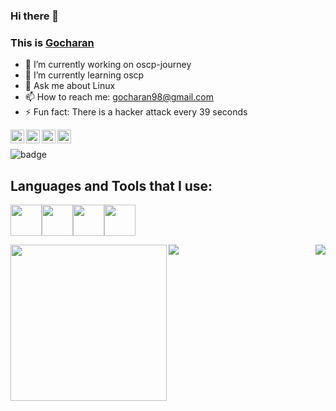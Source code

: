 ### Hi there 👋
### This is [Gocharan](https://5h4rk-lab.github.io/) 

<!--
**5h4rk-lab/5h4rk-lab** is a ✨ _special_ ✨ repository because its `README.md` (this file) appears on your GitHub profile.
- 👯 I’m looking to collaborate on ...
- 🤔 I’m looking for help with ...
- 😄 Pronouns: ...
-->


- 🔭 I’m currently working on oscp-journey 
- 🌱 I’m currently learning oscp 
- 💬 Ask me about Linux
- 📫 How to reach me: gocharan98@gmail.com
- ⚡ Fun fact: There is a hacker attack every 39 seconds

<a href="https://twitter.com/gocharan1">
  <img align="left" alt="gocharan twitter" width="22px" src="https://cdn.jsdelivr.net/npm/simple-icons@v3/icons/twitter.svg" />
</a>

<a href="https://www.linkedin.com/in/kilaru-go-charan-9219501a1">
  <img align="left" alt="gocharans Linkdein" width="22px" src="https://cdn.jsdelivr.net/npm/simple-icons@v3/icons/linkedin.svg" />
</a>
<a href="https://www.instagram.com/gocharan_/">
  <img align="left" alt="gocharans Instagram" width="22px" src="https://img.icons8.com/ios-filled/50/000000/instagram-new.png" />
</a>
<a href="https://www.hackthebox.eu/profile/345137/">
  <img align="left" alt="gocharans HTB" width="22px" src="https://forum.hackthebox.eu/uploads/RJZMUY81IQLQ.png" />
</a>
<br/>

![badge](http://www.hackthebox.eu/badge/image/345137)
## Languages and Tools that I use:
  
<img src="https://media.giphy.com/media/KcPdFfmoj9Yi2X1ZrD/giphy.gif" width="50"><img src="https://media.giphy.com/media/UWt0rhp21JgLwoeFQP/giphy.gif" width="50"><img src="https://img-a.udemycdn.com/course/240x135/958532_478a_4.jpg" width="50"><img src="https://media.giphy.com/media/KAq5w47R9rmTuvWOWa/giphy.gif" width="50">
  
<div>
<img align="left" src="https://media.giphy.com/media/MGdfeiKtEiEPS/giphy.gif" width="250">
<img align="right" src="https://github-readme-stats.vercel.app/api?username=5h4rk-lab&?count_private=true&show_icons=true&theme=dark&include_all_commits=true" />
</div>


<div>
<img align="left" src="https://github-readme-stats.vercel.app/api/top-langs/?username=5h4rk-lab&layout=compact" />
</div>

